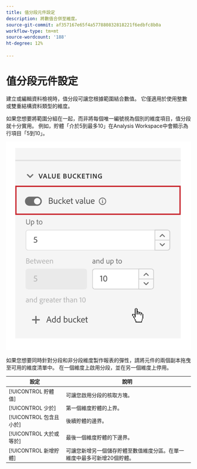 ```yaml
---
title: 值分段元件設定
description: 將數值合併至維度。
source-git-commit: af357167e65f4a577880832818221f6edbfc8b0a
workflow-type: tm+mt
source-wordcount: '188'
ht-degree: 12%

---
```



# 值分段元件設定

建立或編輯資料檢視時，值分段可讓您根據範圍結合數值。 它僅適用於使用整數或雙重結構資料類型的維度。

如果您想要將範圍分組在一起，而非將每個唯一編號視為個別的維度項目，值分段就十分實用。 例如，貯體「介於5到最多10」在Analysis Workspace中會顯示為行項目「5到10」。

![值分組配置](../assets/value-bucketing.png)

如果您想要同時針對分段和非分段維度製作報表的彈性，請將元件的兩個副本拖曳至可用的維度清單中。 在一個維度上啟用分段，並在另一個維度上停用。

| 設定 | 說明 |
| --- | --- |
| [!UICONTROL 貯體值] | 可讓您啟用分段的核取方塊。 |
| [!UICONTROL 少於] | 第一個維度貯體的上界。 |
|  [!UICONTROL 包含且小於] | 後續貯體的邊界。 |
| [!UICONTROL 大於或等於] | 最後一個維度貯體的下邊界。 |
| [!UICONTROL 新增貯體] | 可讓您新增另一個儲存貯體至數值維度分區。在單一維度中最多可新增20個貯體。 |
